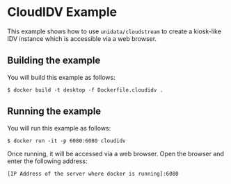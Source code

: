 # CloudIDV Example

This example shows how to use `unidata/cloudstream` to create a kiosk-like IDV instance which is accessible via a web browser.

## Building the example

You will build this example as follows:

    $ docker build -t desktop -f Dockerfile.cloudidv .

## Running the example

You will run this example as follows:

    $ docker run -it -p 6080:6080 cloudidv

Once running, it will be accessed via a web browser.  Open the browser and enter the following address:

    [IP Address of the server where docker is running]:6080
